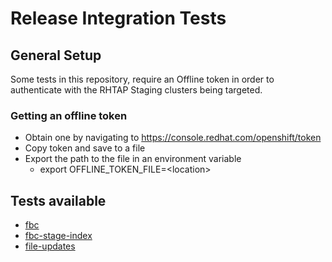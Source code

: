 # Release Integration Tests

## General Setup

Some tests in this repository, require an Offline token in order to authenticate with the RHTAP Staging clusters
being targeted.

### Getting an offline token

* Obtain one by navigating to https://console.redhat.com/openshift/token
* Copy token and save to a file
* Export the path to the file in an environment variable
  * export OFFLINE_TOKEN_FILE=\<location\>

## Tests available

- [fbc](fbc/README.md)
- [fbc-stage-index](fbc-stage-index/README.md)
- [file-updates](file-updates/README.md)

